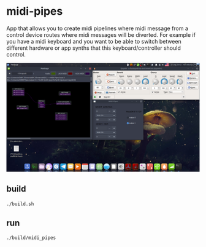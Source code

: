 # midi-pipes
App that allows you to create midi pipelines where midi message from
a control device routes where midi messages will be diverted. For example if you
have a midi keyboard and you want to be able to switch between different
hardware or app synths that this keyboard/controller should control.

![Screenshot](screenshot.png "Screenshot")

## build
```sh
./build.sh
```

## run
```sh
./build/midi_pipes
```
